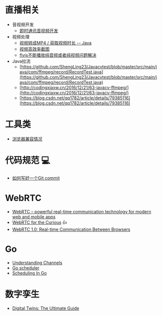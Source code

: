 # 直播相关

* 音视频开发
  * [即时通讯音视频开发](http://www.52im.net/thread-228-1-1.html)
* 视频处理
  * [视频转成MP4 / 获取视频时长 -- Java](https://blog.csdn.net/jl19861101/article/details/94555851)
  * [视频高效率截图](https://blog.csdn.net/SUNbrightness/article/details/87258638)
  * [flvjs不能播放纯音频或者纯视频问题解决](https://wikimore.github.io/2017/04/29/flv-and-flvjs/)
* Java拉流
  * [https://github.com/ShengLing23/Javacvtest/blob/master/src/main/java/com/ffmpeg/record/RecordTest.java](https://github.com/ShengLing23/Javacvtest/blob/master/src/main/java/com/ffmpeg/record/RecordTest.java)
  * [http://codingxiaxw.cn/2016/12/21/63-javacv-ffmpeg/](http://codingxiaxw.cn/2016/12/21/63-javacv-ffmpeg/)
  * [https://blog.csdn.net/qq1782/article/details/79385116](https://blog.csdn.net/qq1782/article/details/79385116)

# 工具类

* [浏览器兼容情况](https://caniuse.com/)

# 代码规范 :computer:

* [如何写好一个Git commit](https://chris.beams.io/posts/git-commit/)

# WebRTC

* [WebRTC – powerful real-time communication technology for modern web and mobile apps](https://ekobit.com/blog/webrtc-powerful-real-time-communication-technology-for-modern-web-and-mobile-apps/)
* [WebRTC for the Curious](https://webrtcforthecurious.com/) :thumbsup:
* [WebRTC 1.0: Real-time Communication Between Browsers](https://w3c.github.io/webrtc-pc/)

# Go

* [Understanding Channels](https://speakerdeck.com/kavya719/understanding-channels)
* [Go scheduler](https://assets.ctfassets.net/oxjq45e8ilak/48lwQdnyDJr2O64KUsUB5V/5d8343da0119045c4b26eb65a83e786f/100545_516729073_DMITRII_VIUKOV_Go_scheduler_Implementing_language_with_lightweight_concurrency.pdf)
* [Scheduling In Go](https://www.ardanlabs.com/blog/2018/08/scheduling-in-go-part1.html)

# 数字孪生

* [Digital Twins: The Ultimate Guide](https://xmpro.com/digital-twins-the-ultimate-guide/)
